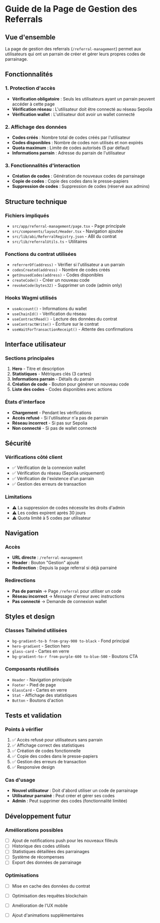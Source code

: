 # Guide de la Page de Gestion des Referrals

## Vue d'ensemble

La page de gestion des referrals (`/referral-management`) permet aux utilisateurs qui ont un parrain de créer et gérer leurs propres codes de parrainage.

## Fonctionnalités

### 1. Protection d'accès
- **Vérification obligatoire** : Seuls les utilisateurs ayant un parrain peuvent accéder à cette page
- **Vérification réseau** : L'utilisateur doit être connecté au réseau Sepolia
- **Vérification wallet** : L'utilisateur doit avoir un wallet connecté

### 2. Affichage des données
- **Codes créés** : Nombre total de codes créés par l'utilisateur
- **Codes disponibles** : Nombre de codes non utilisés et non expirés
- **Quota maximum** : Limite de codes autorisés (5 par défaut)
- **Informations parrain** : Adresse du parrain de l'utilisateur

### 3. Fonctionnalités d'interaction
- **Création de codes** : Génération de nouveaux codes de parrainage
- **Copie de codes** : Copie des codes dans le presse-papiers
- **Suppression de codes** : Suppression de codes (réservé aux admins)

## Structure technique

### Fichiers impliqués
- `src/app/referral-management/page.tsx` - Page principale
- `src/components/layout/Header.tsx` - Navigation ajoutée
- `src/lib/abi/ReferralRegistry.json` - ABI du contrat
- `src/lib/referralUtils.ts` - Utilitaires

### Fonctions du contrat utilisées
- `referrerOf(address)` - Vérifier si l'utilisateur a un parrain
- `codesCreated(address)` - Nombre de codes créés
- `getUnusedCodes(address)` - Codes disponibles
- `createCode()` - Créer un nouveau code
- `revokeCode(bytes32)` - Supprimer un code (admin only)

### Hooks Wagmi utilisés
- `useAccount()` - Informations du wallet
- `useChainId()` - Vérification du réseau
- `useContractRead()` - Lecture des données du contrat
- `useContractWrite()` - Écriture sur le contrat
- `useWaitForTransactionReceipt()` - Attente des confirmations

## Interface utilisateur

### Sections principales
1. **Hero** - Titre et description
2. **Statistiques** - Métriques clés (3 cartes)
3. **Informations parrain** - Détails du parrain
4. **Création de code** - Bouton pour générer un nouveau code
5. **Liste des codes** - Codes disponibles avec actions

### États d'interface
- **Chargement** - Pendant les vérifications
- **Accès refusé** - Si l'utilisateur n'a pas de parrain
- **Réseau incorrect** - Si pas sur Sepolia
- **Non connecté** - Si pas de wallet connecté

## Sécurité

### Vérifications côté client
- ✅ Vérification de la connexion wallet
- ✅ Vérification du réseau (Sepolia uniquement)
- ✅ Vérification de l'existence d'un parrain
- ✅ Gestion des erreurs de transaction

### Limitations
- ⚠️ La suppression de codes nécessite les droits d'admin
- ⚠️ Les codes expirent après 30 jours
- ⚠️ Quota limité à 5 codes par utilisateur

## Navigation

### Accès
- **URL directe** : `/referral-management`
- **Header** : Bouton "Gestion" ajouté
- **Redirection** : Depuis la page referral si déjà parrainé

### Redirections
- **Pas de parrain** → Page `/referral` pour utiliser un code
- **Réseau incorrect** → Message d'erreur avec instructions
- **Pas connecté** → Demande de connexion wallet

## Styles et design

### Classes Tailwind utilisées
- `bg-gradient-to-b from-gray-900 to-black` - Fond principal
- `hero-gradient` - Section hero
- `glass-card` - Cartes en verre
- `bg-gradient-to-r from-purple-600 to-blue-500` - Boutons CTA

### Composants réutilisés
- `Header` - Navigation principale
- `Footer` - Pied de page
- `GlassCard` - Cartes en verre
- `Stat` - Affichage des statistiques
- `Button` - Boutons d'action

## Tests et validation

### Points à vérifier
1. ✅ Accès refusé pour utilisateurs sans parrain
2. ✅ Affichage correct des statistiques
3. ✅ Création de codes fonctionnelle
4. ✅ Copie des codes dans le presse-papiers
5. ✅ Gestion des erreurs de transaction
6. ✅ Responsive design

### Cas d'usage
- **Nouvel utilisateur** : Doit d'abord utiliser un code de parrainage
- **Utilisateur parrainé** : Peut créer et gérer ses codes
- **Admin** : Peut supprimer des codes (fonctionnalité limitée)

## Développement futur

### Améliorations possibles
- [ ] Ajout de notifications push pour les nouveaux filleuls
- [ ] Historique des codes utilisés
- [ ] Statistiques détaillées des parrainages
- [ ] Système de récompenses
- [ ] Export des données de parrainage

### Optimisations
- [ ] Mise en cache des données du contrat
- [ ] Optimisation des requêtes blockchain
- [ ] Amélioration de l'UX mobile
- [ ] Ajout d'animations supplémentaires

